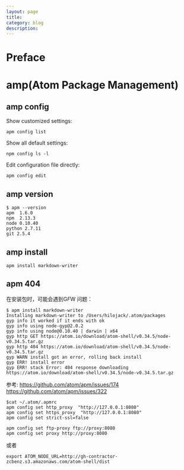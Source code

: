 ```yaml
---
layout: page
title:
category: blog
description:
---
```

# Preface

# amp(Atom Package Management)

## amp config
Show customized settings:

	apm config list

Show all default settings:

	npm config ls -l

Edit configuration file directly:

	apm config edit

## amp version

	$ apm --version
	apm  1.6.0
	npm  2.13.3
	node 0.10.40
	python 2.7.11
	git 2.5.4

## amp install

	apm install markdown-writer

## apm 404
在安装包时，可能会遇到G*F*W 问题：

	$ apm install markdown-writer
	Installing markdown-writer to /Users/hilojack/.atom/packages
	gyp info it worked if it ends with ok
	gyp info using node-gyp@2.0.2
	gyp info using node@0.10.40 | darwin | x64
	gyp http GET https://atom.io/download/atom-shell/v0.34.5/node-v0.34.5.tar.gz
	gyp http 404 https://atom.io/download/atom-shell/v0.34.5/node-v0.34.5.tar.gz
	gyp WARN install got an error, rolling back install
	gyp ERR! install error
	gyp ERR! stack Error: 404 response downloading https://atom.io/download/atom-shell/v0.34.5/node-v0.34.5.tar.gz

参考:
https://github.com/atom/apm/issues/174
https://github.com/atom/apm/issues/322

	$cat ~/.atom/.apmrc
	apm config set http_proxy  "http://127.0.0.1:8080"
	apm config set https_proxy  "http://127.0.0.1:8080"
	apm config set strict-ssl=false

	apm config set ftp-proxy ftp://proxy:8080
	apm config set proxy http://proxy:8080

或者

	export ATOM_NODE_URL=http://gh-contractor-zcbenz.s3.amazonaws.com/atom-shell/dist
